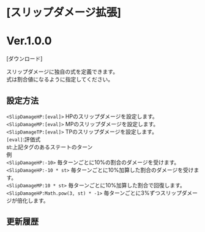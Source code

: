 # [スリップダメージ拡張]
# Ver.1.0.0
[ダウンロード]  

スリップダメージに独自の式を定義できます。  
式は割合値になるように指定してください。  

## 設定方法
`<SlipDamageHP:[eval]>` HPのスリップダメージを設定します。  
`<SlipDamageMP:[eval]>` MPのスリップダメージを設定します。  
`<SlipDamageTP:[eval]>` TPのスリップダメージを設定します。  
`[eval]`:評価式  
st:上記タグのあるステートのターン  
例  
`<SlipDamageHP:-10>` 毎ターンごとに10%の割合のダメージを受けます。  
`<SlipDamageHP:-10 * st>` 毎ターンごとに10%加算した割合のダメージを受けます。  
`<SlipDamageMP:10 * st>` 毎ターンごとに10%加算した割合で回復します。  
`<SlipDamageHP:Math.pow(3, st) * -1>` 毎ターンごとに3%ずつスリップダメージが倍化します。  

## 更新履歴
 

